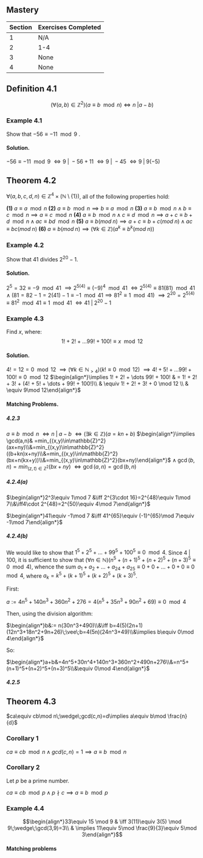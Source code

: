 
## Mastery

| Section | Exercises Completed |
| ------- | ------------------- |
| 1       | N/A                 |
| 2       | 1-4                 |
| 3       | None                |
| 4       | None                |

## Definition 4.1

$$(\forall (a,b)\in \mathbb{Z}^2)(a\equiv b \mod n)\iff n\;|a-b)$$

### Example 4.1 

Show that $-56\equiv -11\mod 9$ .

#### Solution.

$-56\equiv -11\mod 9$
$\iff 9\;|\;-56+11$
$\iff 9\;|\;-45$
$\iff9\;|\;9(-5)$

## Theorem 4.2

$\forall (a,b,c,d,n)\in \mathbb{Z}^4\times(\mathbb{N}\setminus \{1\})$, all of the following properties hold:

**(1)** $a\equiv a\mod n$
**(2)** $a\equiv b\mod n\implies b\equiv a\mod n$
**(3)** $a\equiv b\mod n\wedge b\equiv c\mod n\implies a\equiv c\mod n$
**(4)** $a\equiv b\mod n\wedge c\equiv d\mod n\implies a+c \equiv b+d\mod n\wedge ac\equiv bd\mod n$
**(5)** $a\equiv b(mod\;n)\implies a+c\equiv b+c(mod\;n)\wedge ac\equiv bc(mod\;n)$
**(6)** $a\equiv b(mod\;n)\implies (\forall k\in\mathbb{Z})(a^k\equiv b^k(mod\;n))$

### Example 4.2

Show that $41$ divides $2^{20} -1$.

#### Solution.

$2^5=32\equiv -9\mod 41$
$\implies 2^{5(4)}\equiv(-9)^4\mod 41$
$\iff 2^{5(4)}\equiv81(81)\mod41\wedge (81=82-1=2(41)-1\equiv -1\mod 41\implies 81^2\equiv 1\mod 41)$
$\implies 2^{20}=2^{5(4)}\equiv 81^2\mod 41\equiv 1 \mod 41$
$\iff 41\;|\;2^{20}-1$

### Example 4.3

Find $x$, where:
$$1! + 2! + \dots99!+100!\equiv x\mod 12$$
#### Solution.

$4!=12=0\mod 12$
$\implies (\forall k\in \mathbb{N}_{>4})(k!\equiv 0\mod 12)$
$\implies 4! + 5! + \dots 99! + 100! \equiv 0 \mod 12$
$\begin{align*}\implies 1! + 2! + \dots 99! + 100! & = 1! + 2! + 3! + (4! + 5! + \dots + 99! + 100!)\\ & \equiv 1! + 2! + 3! + 0 \mod 12 \\ & \equiv 9\mod 12\end{align*}$

#### Matching Problems.

##### 4.2.3

$a\equiv b\mod n$
$\iff n\;|\;a-b$
$\iff (\exists k\in\mathbb{Z})(a=kn+b)$
$\begin{align*}\implies \gcd(a,n)& =min_{(x,y)\in\mathbb{Z}^2}(ax+ny)\\&=min_{(x,y)\in\mathbb{Z}^2}((b+kn)x+ny)\\&=min_{(x,y)\in\mathbb{Z}^2}(bx+n(kx+y))\\&=min_{(x,y)\in\mathbb{Z}^2}(bx+ny)\end{align*}$
$\wedge\; \gcd(b,n)=min_{(z,t)\in\mathbb{Z}^2}(bx+ny)$
$\iff \gcd(a,n)=\gcd(b,n)$

##### 4.2.4(a)

$\begin{align*}2^3\equiv 1\mod 7 &\iff 2^{3\cdot 16}=2^{48}\equiv 1\mod 7\\&\iff4\cdot 2^{48}=2^{50}\equiv 4\mod 7\end{align*}$

$\begin{align*}41\equiv -1\mod 7 &\iff 41^{65}\equiv (-1)^{65}\mod 7\equiv -1\mod 7\end{align*}$

##### 4.2.4(b)

We would like to show that $1^5 + 2^5+\dots +99^5+100^5\equiv 0\mod 4$. Since $4\;|\;100$, it is sufficient to show that $(\forall n\in\mathbb{N})(n^5+(n+1)^5+(n+2)^5+(n+3)^5\equiv 0 \mod 4)$, whence the sum $a_1+a_2+\dots+a_{24}+a_{25}\equiv 0 + 0 +\dots + 0 + 0\equiv 0\mod 4$, where $a_k=k^5+(k+1)^5+(k+2)^5+(k+3)^5$.

First:

$a:= 4n^5+140n^3+360n^2+276=4(n^5+35n^3+90n^2+69)\equiv 0\mod 4$

Then, using the division algorithm:

$\begin{align*}b&:= n(30n^3+490)\\&\iff b=4(5)(2n+1)(12n^3+18n^2+9n+26)\;\vee\;b=4(5n)(24n^3+49)\\&\implies b\equiv 0\mod 4\end{align*}$

So:

$\begin{align*}a+b&=4n^5+30n^4+140n^3+360n^2+490n+276\\&=n^5+(n+1)^5+(n+2)^5+(n+3)^5\\&\equiv 0\mod 4\end{align*}$

##### 4.2.5 



## Theorem 4.3

$ca\equiv cb\mod n\;\wedge\;gcd(c,n)=d\implies a\equiv b\mod \frac{n}{d}$

### Corollary 1

$ca\equiv cb\mod n\;\wedge\;gcd(c,n)=1\implies a\equiv b\mod n$

### Corollary 2

Let $p$ be a prime number.

$ca\equiv cb\mod p\;\wedge\;p\nmid c\implies a\equiv b\mod p$

### Example 4.4

$$\begin{align*}33\equiv 15 \mod 9 & \iff 3(11)\equiv 3(5) \mod 9\;\wedge\;\gcd(3,9)=3\\ & \implies 11\equiv 5\mod \frac{9}{3}\equiv 5\mod 3\end{align*}$$

#### Matching problems


